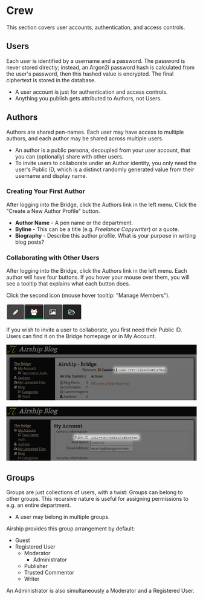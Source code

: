 # Crew

This section covers user accounts, authentication, and access controls.

## Users

Each user is identified by a username and a password. The password is
never stored directly; instead, an Argon2i password hash is calculated
from the user's password, then this hashed value is encrypted. The
final ciphertext is stored in the database.

* A user account is just for authentication and access controls.
* Anything you publish gets attributed to Authors, not Users.

## Authors

Authors are shared pen-names. Each user may have access to multiple
authors, and each author may be shared across multiple users.

* An author is a public persona, decoupled from your user account, that
  you can (optionally) share with other users.
* To invite users to collaborate under an Author identity, you only need
  the user's Public ID, which is a distinct randomly generated value from
  their username and display name.

### Creating Your First Author

After logging into the Bridge, click the Authors link in the left menu. Click
the "Create a New Author Profile" button.

* **Author Name** - A pen name or the department.
* **Byline** - This can be a title (e.g. *Freelance Copywriter*) or a quote.
* **Biography** - Describe this author profile. What is your purpose in writing
  blog posts?

### Collaborating with Other Users

After logging into the Bridge, click the Authors link in the left menu. Each
author will have four buttons. If you hover your mouse over them, you will see
a tooltip that explains what each button does.

Click the second icon (mouse hover tooltip: "Manage Members").

![Screenshot: Which icon to click on](bridge_author_users.png)

If you wish to invite a user to collaborate, you first need their Public ID.
Users can find it on the Bridge homepage or in My Account.

![Screenshot: How to quickly locate your Public ID on the Bridge homepage](bridge_home_user_public_id.png)

![Screenshot: How to quickly locate your Public ID in the My Account page](bridge_my_account_user_public_id.png)

## Groups

Groups are just collections of users, with a twist: Groups can belong to
other groups. This recursive nature is useful for assigning permissions
to e.g. an entire department.

* A user may belong in multiple groups.

Airship provides this group arrangement by default:

* Guest
* Registered User
  * Moderator
    * Administrator
  * Publisher
  * Trusted Commentor
  * Writer

An Administrator is also simultaneously a Moderator and a Registered User.
